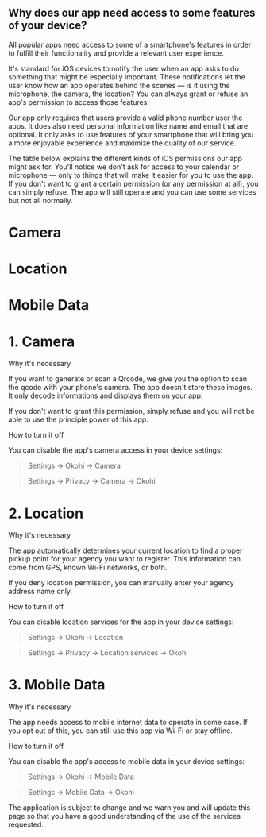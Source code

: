 
## Why does our app need access to some features of your device?

All popular apps need access to some of a smartphone&#39;s features in order to fulfill their functionality and provide a relevant user experience.

It&#39;s standard for iOS devices to notify the user when an app asks to do something that might be especially important. These notifications let the user know how an app operates behind the scenes — is it using the microphone, the camera, the location? You can always grant or refuse an app&#39;s permission to access those features.

Our app only requires that users provide a valid phone number user the apps. It does also need personal information like name and email that are optional. It only asks to use features of your smartphone that will bring you a more enjoyable experience and maximize the quality of our service.

The table below explains the different kinds of iOS permissions our app might ask for. You&#39;ll notice we don&#39;t ask for access to your calendar or microphone — only to things that will make it easier for you to use the app. If you don&#39;t want to grant a certain permission (or any permission at all), you can simply refuse. The app will still operate and you can use some services but not all normally.

# Camera

# Location

# Mobile Data

# 1. Camera


Why it&#39;s necessary

If you want to generate or scan a Qrcode, we give you the option to scan the qcode with your phone&#39;s camera. The app doesn&#39;t store these images. It only decode informations and displays them on your app.

If you don&#39;t want to grant this permission, simply refuse and you will not be able to use the principle power of this app.

How to turn it off

You can disable the app&#39;s camera access in your device settings:

> Settings → Okohi → Camera

> Settings → Privacy → Camera → Okohi

# 2. Location

Why it&#39;s necessary

The app automatically determines your current location to find a proper pickup point for your agency you want to register. This information can come from GPS, known Wi-Fi networks, or both.

If you deny location permission, you can manually enter your agency address name only.

 How to turn it off

You can disable location services for the app in your device settings:

> Settings → Okohi → Location

> Settings → Privacy → Location services → Okohi

# 3. Mobile Data

Why it&#39;s necessary

The app needs access to mobile internet data to operate in some case. If you opt out of this, you can still use this app via Wi-Fi or stay offline.

How to turn it off

You can disable the app&#39;s access to mobile data in your device settings:

> Settings → Okohi → Mobile Data

> Settings → Mobile Data → Okohi

The application is subject to change and we warn you and will update this page so that you have a good understanding of the use of the services requested.